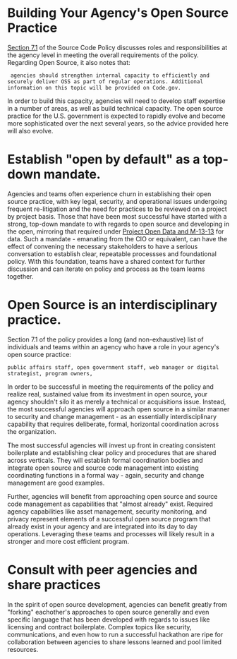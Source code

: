   
# Building Your Agency's Open Source Practice
  
[Section 7.1](https://policy.cio.gov/source-code/implementation/) of the Source Code Policy discusses roles and responsibilities at the agency level in meeting the overall requirements of the policy.  Regarding Open Source, it also notes that:

` 
agencies should strengthen internal capacity to efficiently and securely deliver OSS as part of regular operations. Additional information on this topic will be provided on Code.gov.  
`

In order to build this capacity, agencies will need to develop staff expertise in a number of areas, as well as build technical capacity.  The open source practice for the U.S. government is expected to rapidly evolve and become more sophisticated over the next several years, so the advice provided here will also evolve. 


# Establish "open by default" as a top-down mandate.
Agencies and teams often experience churn in establishing their open source practice, with key legal, security, and operational issues undergoing frequent re-litigation and the need for practices to be reviewed on a project by project basis.  Those that have been most successful have started with a strong, top-down mandate to with regards to open source and developing in the open, mirroring that required under [Project Open Data and M-13-13](https://project-open-data.cio.gov) for data. Such a mandate - emanating from the CIO or equivalent, can have the effect of convening the necessary stakeholders to have a serious conversation to establish clear, repeatable processses and foundational policy. With this foundation, teams have a shared context for further discussion and can iterate on policy and process as the team learns together.


# Open Source is an interdisciplinary practice.
Section 7.1 of the policy provides a long (and non-exhaustive) list of individuals and teams within an agency who have a role in your agency's open source practice:

`
public affairs staff, open government staff, web manager or digital strategist, program owners, 
`

In order to be successful in meeting the requirements of the policy and realize real, sustained value from its investment in open source, your agency shouldn't silo it as merely a technical or acquisitions issue.  Instead, the most successful agencies will approach open source in a similar manner to security and change management - as an essentially interdisciplinary capability that requires deliberate, formal, horizontal coordination across the organization.

The most successful agencies will invest up front in creating consistent boilerplate and establishing clear policy and procedures that are shared across verticals. They will establish formal coordination bodies and integrate open source and source code management into existing coordinating functions in a formal way - again, security and change management are good examples.

Further, agencies will benefit from approaching open source and source code management as capabilities that "almost already" exist. Required agency capabilities like asset management, security monitoring, and privacy represent elements of a successful open source program that already exist in your agency and are integrated into its day to day operations. Leveraging these teams and processes will likely result in a stronger and more cost efficient program.

# Consult with peer agencies and share practices
In the spirit of open source development, agencies can benefit greatly from "forking" eachother's approaches to open source generally and even specific language that has been developed with regards to issues like licensing and contract boilerplate. Complex topics like security, communications, and even how to run a successful hackathon are ripe for collaboration between agencies to share lessons learned and pool limited resources.  














